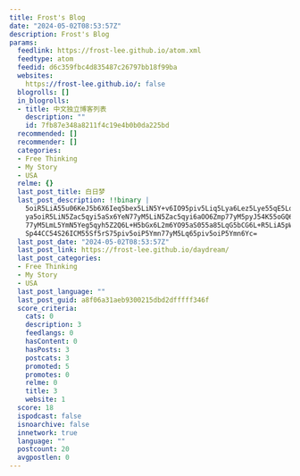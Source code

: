 ```yaml
---
title: Frost's Blog
date: "2024-05-02T08:53:57Z"
description: Frost's Blog
params:
  feedlink: https://frost-lee.github.io/atom.xml
  feedtype: atom
  feedid: d6c359fbc4d835487c26797bb18f99ba
  websites:
    https://frost-lee.github.io/: false
  blogrolls: []
  in_blogrolls:
  - title: 中文独立博客列表
    description: ""
    id: 7fb87e348a8211f4c19e4b0b0da225bd
  recommended: []
  recommender: []
  categories:
  - Free Thinking
  - My Story
  - USA
  relme: {}
  last_post_title: 白日梦
  last_post_description: !!binary |
    5oiR5LiA55u06KeJ5b6X6Ieq5bex5LiN5Y+v6IO95piv5Liq5Lya6Lez5Lye55qE5Lq677
    ya5oiR5LiN5Zac5qyi5aSx6YeN77yM5LiN5Zac5qyi6aOO6Zmp77yM5pyJ54K55oGQ6auY
    77yM5LmL5YmN5Yeg5qyh5Z2Q6L+H5bGx6L2m6YO95aS055a85LqG5bCG6L+R5LiA5pW05a
    Sp44CC54S26ICM55Sf5rS75piv5oiP5Ymn77yM5Lq65piv5oiP5Ymn6Yc=
  last_post_date: "2024-05-02T08:53:57Z"
  last_post_link: https://frost-lee.github.io/daydream/
  last_post_categories:
  - Free Thinking
  - My Story
  - USA
  last_post_language: ""
  last_post_guid: a8f06a31aeb9300215dbd2dfffff346f
  score_criteria:
    cats: 0
    description: 3
    feedlangs: 0
    hasContent: 0
    hasPosts: 3
    postcats: 3
    promoted: 5
    promotes: 0
    relme: 0
    title: 3
    website: 1
  score: 18
  ispodcast: false
  isnoarchive: false
  innetwork: true
  language: ""
  postcount: 20
  avgpostlen: 0
---
```

